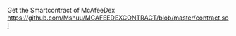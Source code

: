 Get the Smartcontract of McAfeeDex
https://github.com/Mshuu/MCAFEEDEXCONTRACT/blob/master/contract.sol
